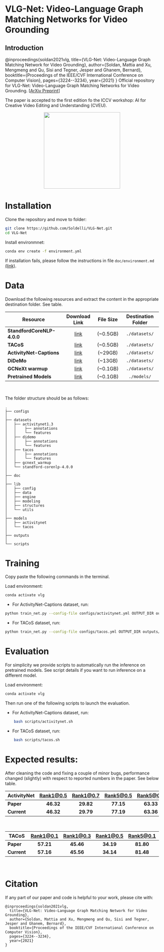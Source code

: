 # VLG-Net: Video-Language Graph Matching Networks for Video Grounding

## Introduction
@inproceedings{soldan2021vlg,
  title={VLG-Net: Video-Language Graph Matching Network for Video Grounding},
  author={Soldan, Mattia and Xu, Mengmeng and Qu, Sisi and Tegner, Jesper and Ghanem, Bernard},
  booktitle={Proceedings of the IEEE/CVF International Conference on Computer Vision},
  pages={3224--3234},
  year={2021}
}
Official repository for VLG-Net: Video-Language Graph Matching Networks for Video Grounding. [[ArXiv Preprint](https://arxiv.org/abs/2011.10132)]

The paper is accepted to the first edition fo the ICCV workshop: AI for Creative Video Editing and Understanding (CVEU).

<div align="center" valign="middle"><img height="250px" src="https://drive.google.com/uc?export=view&id=1hm1Ffzbgf79FvY_oFqqftR7VmDkVWKbH"></div>


# Installation

Clone the repository and move to folder:
```bash
git clone https://github.com/Soldelli/VLG-Net.git
cd VLG-Net
```

Install environmnet:
```bash
conda env create -f environment.yml
```

If installation fails, please follow the instructions in file `doc/environment.md` [(link)](doc/environment.md).

# Data
Download the following resources and extract the content in the appropriate destination folder. See table. 

| **Resource** | Download Link  | File Size | Destination Folder |
| ----         |:-----:         |:-----:    |  :-----:    |
| **StandfordCoreNLP-4.0.0** |  [link](https://drive.google.com/file/d/1lwNSgL4Xvcx-ssEBt1hNhUpcK5Zc2YRU/view?usp=sharing) | (~0.5GB) | `./datasets/`|
| **TACoS**                  |  [link](https://drive.google.com/file/d/1p7Fim1zIojGPH3gUjeQsU3YzZKTIK7Ls/view?usp=sharing) | (~0.5GB) | `./datasets/`|
| **ActivityNet-Captions**   |  [link](https://drive.google.com/file/d/11LmWxRHCOW3fhCi9usTZT2otR4hQHmrF/view?usp=sharing) | (~29GB)  | `./datasets/`|
| **DiDeMo**                 |  [link](https://drive.google.com/file/d/1-GIVOvr-zEKNe7yezYAxg37OJLdE7g4I/view?usp=sharing) | (~13GB)  | `./datasets/`|
| **GCNeXt warmup**          |  [link](https://drive.google.com/file/d/1KLuKR_Wv1-wrAL1qyzN85XN4-GTCavHV/view?usp=sharing) | (~0.1GB) | `./datasets/`|
| **Pretrained Models**      |  [link](https://drive.google.com/file/d/1r6rQHvfBNaVUQB6DPJ3hZ1dx3wN4T4Y5/view?usp=sharing) | (~0.1GB) | `./models/`  |

</br>

The folder structure should be as follows:
```
.
├── configs
│
├── datasets
│   ├── activitynet1.3
│   │    ├── annotations
│   │    └── features
│   ├── didemo
│   │    ├── annotations
│   │    └── features
│   ├── tacos
│   │    ├── annotations
│   │    └── features
│   ├── gcnext_warmup
│   └── standford-corenlp-4.0.0
│
├── doc
│
├── lib
│   ├── config
│   ├── data
│   ├── engine
│   ├── modeling
│   ├── structures
│   └── utils
│
├── models
│   ├── activitynet
│   └── tacos
│
├── outputs
│
└── scripts
```

# Training

Copy paste the following commands in the terminal. </br>

Load environment: 
```bash
conda activate vlg
```

- For ActivityNet-Captions dataset, run:
```bash
python train_net.py --config-file configs/activitynet.yml OUTPUT_DIR outputs/activitynet
```

- For TACoS dataset, run: 
```bash
python train_net.py --config-file configs/tacos.yml OUTPUT_DIR outputs/tacos
```

# Evaluation
For simplicity we provide scripts to automatically run the inference on pretrained models. See script details if you want to run inference on a different model. </br>

Load environment: 
```bash
conda activate vlg
```

Then run one of the following scripts to launch the evaluation. 

- For ActivityNet-Captions dataset, run:
```bash
    bash scripts/activitynet.sh
```

- For TACoS dataset, run: 
```bash
    bash scripts/tacos.sh
```

# Expected results:
After cleaning the code and fixing a couple of minor bugs, performance changed (slightly) with respect to reported numbers in the paper. See below table.

| **ActivityNet** | Rank1@0.5 | Rank1@0.7 | Rank5@0.5 | Rank5@0.7 |
| ---- |:-----:|:-----:|:-----:|:-----:|
| **Paper**   |  **46.32** | **29.82** |  **77.15** | **63.33** |
| **Current** |  **46.32** | **29.79** |  **77.19** | **63.36** |
</br>

| **TACoS** | Rank1@0.1 | Rank1@0.3 | Rank1@0.5 | Rank5@0.1 | Rank5@0.3 | Rank5@0.5 |
| ---- |:-------------:| :-----:|:-----:|:-----:|:-----:|:-----:|
| **Paper**   | **57.21** | **45.46** | **34.19** | **81.80** | **70.38** | **56.56** |
| **Current** | **57.16** | **45.56** | **34.14** | **81.48** | **70.13** | **56.34** |
</br>


# Citation
If any part of our paper and code is helpful to your work, please  cite with:
```
@inproceedings{soldan2021vlg,
  title={VLG-Net: Video-Language Graph Matching Network for Video Grounding},
  author={Soldan, Mattia and Xu, Mengmeng and Qu, Sisi and Tegner, Jesper and Ghanem, Bernard},
  booktitle={Proceedings of the IEEE/CVF International Conference on Computer Vision},
  pages={3224--3234},
  year={2021}
}
```
